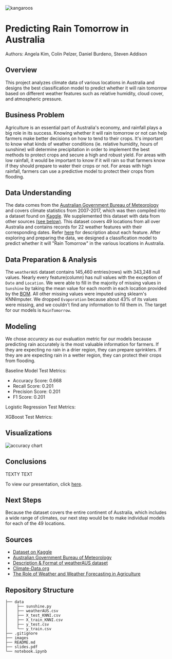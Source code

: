 ![kangaroos](https://github.com/aykim1127/project3/blob/main/images/kangaroos.jpeg)

# Predicting Rain Tomorrow in Australia
Authors: Angela Kim, Colin Pelzer, Daniel Burdeno, Steven Addison


## Overview
This project analyzes climate data of various locations in Australia and designs the best classification model to predict whether it will rain tomorrow based on different weather features such as relative humidity, cloud cover, and atmospheric pressure.


## Business Problem
Agriculture is an essential part of Australia's economy, and rainfall plays a big role in its success. Knowing whether it will rain tomorrow or not can help farmers make better decisions on how to tend to their crops. It's important to know what kinds of weather conditions (ie. relative humidity, hours of sunshine) will determine precipitation in order to implement the best methods to protect crops and secure a high and robust yield. For areas with low rainfall, it would be important to know if it will rain so that farmers know if they should prepare to water their crops or not. For areas with high rainfall, farmers can use a predictive model to protect their crops from flooding.


## Data Understanding
The data comes from the [Australian Government Bureau of Meteorology](http://www.bom.gov.au/climate/data/) and covers climate statistics from 2007-2017, which was then compiled into a dataset found on [Kaggle](https://www.kaggle.com/jsphyg/weather-dataset-rattle-package). We supplemented this dataset with data from other sources <a href="#Sources">(see below)</a>. This dataset covers 49 locations from all over Australia and contains records for 22 weather features with their corresponding dates. Refer [here](https://rdrr.io/cran/rattle.data/man/weatherAUS.html) for description about each feature. After exploring and preparing the data, we designed a classification model to predict whether it will "Rain Tomorrow" in the various locations in Australia.


## Data Preparation & Analysis
The `weatherAUS` dataset contains 145,460 entries(rows) with 343,248 null values. Nearly every feature(column) has null values with the exception of `Date` and `Location`. We were able to fill in the majority of missing values in `Sunshine` by taking the mean value for each month in each location provided by the [BOM](http://www.bom.gov.au). All other missing values were imputed using sklearn's KNNImputer. We dropped `Evaporation` because about 43% of its values were missing, and we couldn't find any information to fill them in. The target for our models is `RainTomorrow`.


## Modeling
We chose <i>accuracy</i> as our evaluation metric for our models because predicting rain accurately is the most valuable information for farmers. If they are expecting no rain in a drier region, they can prepare sprinklers. If they are are expecting rain in a wetter region, they can protect their crops from flooding.

Baseline Model Test Metrics:
- Accuracy Score: 0.668
- Recall Score: 0.201
- Precision Score: 0.201
- F1 Score: 0.201

Logistic Regression Test Metrics:


XGBoost Test Metrics:


## Visualizations
![accuracy chart](https://github.com/aykim1127/project3/blob/main/images/accuracy_chart.png)


## Conclusions
TEXTY TEXT

To view our presentation, click [here](https://www.canva.com/design/DAEx3uG5NIU/PnQ6UHDDkNjACTbod4degQ/view#4).

## Next Steps
Because the dataset covers the entire continent of Australia, which includes a wide range of climates, our next step would be to make individual models for each of the 49 locations.


## <a id="Sources">Sources</a>
- [Dataset on Kaggle](https://www.kaggle.com/jsphyg/weather-dataset-rattle-package)
- [Australian Government Bureau of Meteorology](http://www.bom.gov.au/climate/data/)
- [Description & Format of weatherAUS dataset](https://rdrr.io/cran/rattle.data/man/weatherAUS.html)
- [Climate-Data.org](https://en.climate-data.org/oceania/australia-140/)
- [The Role of Weather and Weather Forecasting in Agriculture](https://www.dtn.com/the-role-of-weather-and-weather-forecasting-in-agriculture/)


## Repository Structure
```
├── data
│    ├── sunshine.py
│    ├── weatherAUS.csv
│    ├── X_test_KNNI.csv
│    ├── X_train_KNNI.csv
│    ├── y_test.csv
│    └── y_train.csv
├── .gitignore
├── images
├── README.md
├── slides.pdf
└── notebook.ipynb
```
